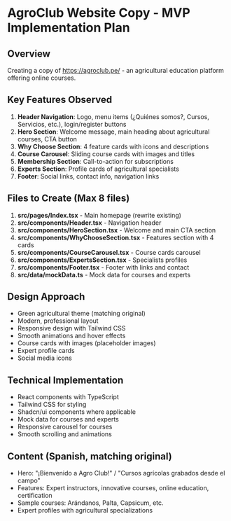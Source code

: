 # AgroClub Website Copy - MVP Implementation Plan

## Overview
Creating a copy of https://agroclub.pe/ - an agricultural education platform offering online courses.

## Key Features Observed
1. **Header Navigation**: Logo, menu items (¿Quiénes somos?, Cursos, Servicios, etc.), login/register buttons
2. **Hero Section**: Welcome message, main heading about agricultural courses, CTA button
3. **Why Choose Section**: 4 feature cards with icons and descriptions
4. **Course Carousel**: Sliding course cards with images and titles
5. **Membership Section**: Call-to-action for subscriptions
6. **Experts Section**: Profile cards of agricultural specialists
7. **Footer**: Social links, contact info, navigation links

## Files to Create (Max 8 files)
1. **src/pages/Index.tsx** - Main homepage (rewrite existing)
2. **src/components/Header.tsx** - Navigation header
3. **src/components/HeroSection.tsx** - Welcome and main CTA section
4. **src/components/WhyChooseSection.tsx** - Features section with 4 cards
5. **src/components/CourseCarousel.tsx** - Course cards carousel
6. **src/components/ExpertsSection.tsx** - Specialists profiles
7. **src/components/Footer.tsx** - Footer with links and contact
8. **src/data/mockData.ts** - Mock data for courses and experts

## Design Approach
- Green agricultural theme (matching original)
- Modern, professional layout
- Responsive design with Tailwind CSS
- Smooth animations and hover effects
- Course cards with images (placeholder images)
- Expert profile cards
- Social media icons

## Technical Implementation
- React components with TypeScript
- Tailwind CSS for styling
- Shadcn/ui components where applicable
- Mock data for courses and experts
- Responsive carousel for courses
- Smooth scrolling and animations

## Content (Spanish, matching original)
- Hero: "¡Bienvenido a Agro Club!" / "Cursos agrícolas grabados desde el campo"
- Features: Expert instructors, innovative courses, online education, certification
- Sample courses: Arándanos, Palta, Capsicum, etc.
- Expert profiles with agricultural specializations